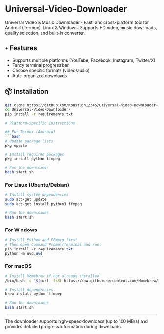 # Universal-Video-Downloader
Universal Video &amp; Music Downloader - Fast, and cross-platform tool for Android (Termux), Linux &amp; Windows. Supports HD video, music downloads, quality selection, and built-in converter.

## • Features
- Supports multiple platforms (YouTube, Facebook, Instagram, Twitter/X)
- Fancy terminal progress bar
- Choose specific formats (video/audio)
- Auto-organized downloads

## 📦 Installation
```bash
git clone https://github.com/Koustubh12345/Universal-Video-Downloader-.git
cd Universal-Video-Downloader-
pip install -r requirements.txt

# Platform-Specific Instructions

## For Termux (Android)
```bash
# Update package lists
pkg update

# Install required packages
pkg install python ffmpeg

# Run the downloader
bash start.sh
```

### For Linux (Ubuntu/Debian)
```bash
# Install system dependencies
sudo apt-get update
sudo apt-get install python3 ffmpeg

# Run the downloader
bash start.sh
```

### For Windows
```powershell
# Install Python and FFmpeg first
# Then open Command Prompt/Terminal and run:
pip install -r requirements.txt
python -m uvd.uvd
```

### For macOS
```bash
# Install Homebrew if not already installed
/bin/bash -c "$(curl -fsSL https://raw.githubusercontent.com/Homebrew/install/master/install.sh)"

# Install dependencies
brew install python ffmpeg

# Run the downloader
bash start.sh
```

---

The downloader supports high-speed downloads (up to 100 MB/s) and provides detailed progress information during downloads.
